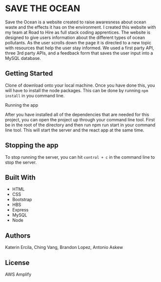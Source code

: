 # SAVE THE OCEAN 



Save the Ocean is a website created to raise awaresness about ocean waste and the effects it has on the environment. I created this website with my team at Road to Hire as full stack coding apprentices. The website is designed to give users information about the different types of ocean pollutants. As the user scrolls down the page it is directed to a new topic with resources that help the user stay informed. We used a first party API, three 3rd party APIs, and a feedback form that saves the user input into a MySQL database. 


## Getting Started

Clone of download onto your local machine. Once you have done this, you will have to install the node packages. This can be done by running ```npm install``` in you command line. 

Running the app 

After you have installed all of the dependencies that are needed for this project, you can open the project up through your command line tool. First be in the root of the directory and then run npm run start in your command line tool. This will start the server and the react app at the same time.

## Stopping the app

To stop running the server, you can hit ```control + c``` in the command line to stop the server.

## Built With

* HTML
* CSS
* Bootstrap
* HBS
* Express
* MySQL
* Node

## Authors

Katerin Ercila, Ching Vang, Brandon Lopez, Antonio Askew

## License
AWS Amplify
